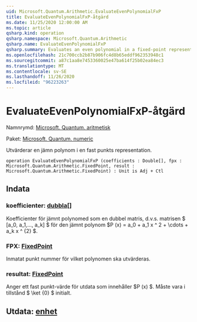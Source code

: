 ```yaml
---
uid: Microsoft.Quantum.Arithmetic.EvaluateEvenPolynomialFxP
title: EvaluateEvenPolynomialFxP-åtgärd
ms.date: 11/25/2020 12:00:00 AM
ms.topic: article
qsharp.kind: operation
qsharp.namespace: Microsoft.Quantum.Arithmetic
qsharp.name: EvaluateEvenPolynomialFxP
qsharp.summary: Evaluates an even polynomial in a fixed-point representation.
ms.openlocfilehash: 21c700ccb2b87b906fc4d8b65eddf962353948c1
ms.sourcegitcommit: a87c1aa8e7453360025e47ba614f25b02ea84ec3
ms.translationtype: MT
ms.contentlocale: sv-SE
ms.lasthandoff: 11/26/2020
ms.locfileid: "96223263"
---
```

# <a name="evaluateevenpolynomialfxp-operation"></a>EvaluateEvenPolynomialFxP-åtgärd

Namnrymd: [Microsoft. Quantum. aritmetisk](xref:Microsoft.Quantum.Arithmetic)

Paket: [Microsoft. Quantum. numeric](https://nuget.org/packages/Microsoft.Quantum.Numerics)


Utvärderar en jämn polynom i en fast punkts representation.

```qsharp
operation EvaluateEvenPolynomialFxP (coefficients : Double[], fpx : Microsoft.Quantum.Arithmetic.FixedPoint, result : Microsoft.Quantum.Arithmetic.FixedPoint) : Unit is Adj + Ctl
```


## <a name="input"></a>Indata

### <a name="coefficients--double"></a>koefficienter: [dubbla](xref:microsoft.quantum.lang-ref.double)[]

Koefficienter för jämnt polynomed som en dubbel matris, d.v.s. matrisen $ [a_0, a_1,..., a_k] $ för den jämnt polynom $P (x) = a_0 + a_1 x ^ 2 + \cdots + a_k x ^ {2} $.


### <a name="fpx--fixedpoint"></a>FPX: [FixedPoint](xref:Microsoft.Quantum.Arithmetic.FixedPoint)

Inmatat punkt nummer för vilket polynomen ska utvärderas.


### <a name="result--fixedpoint"></a>resultat: [FixedPoint](xref:Microsoft.Quantum.Arithmetic.FixedPoint)

Anger ett fast punkt-värde för utdata som innehåller $P (x) $. Måste vara i tillstånd $ \ket {0} $ initialt.



## <a name="output--unit"></a>Utdata: [enhet](xref:microsoft.quantum.lang-ref.unit)

